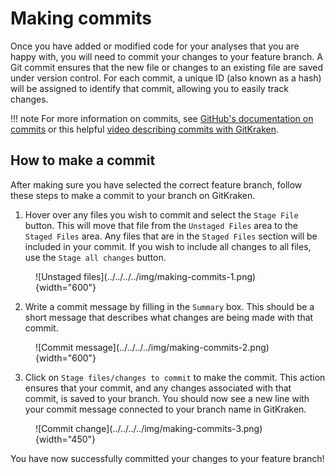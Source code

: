 # Making commits

Once you have added or modified code for your analyses that you are happy with, you will need to commit your changes to your feature branch.
A Git commit ensures that the new file or changes to an existing file are saved under version control.
For each commit, a unique ID (also known as a hash) will be assigned to identify that commit, allowing you to easily track changes.

!!! note
    For more information on commits, see [GitHub's documentation on commits](https://docs.github.com/en/pull-requests/committing-changes-to-your-project/creating-and-editing-commits/about-commits) or this helpful [video describing commits with GitKraken](https://www.youtube.com/watch?v=XfDbGgSwa5I).

## How to make a commit

After making sure you have selected the correct feature branch, follow these steps to make a commit to your branch on GitKraken.

1. Hover over any files you wish to commit and select the `Stage File` button.
This will move that file from the `Unstaged Files` area to the `Staged Files` area.
Any files that are in the `Staged Files` section will be included in your commit.
If you wish to include all changes to all files, use the `Stage all changes` button.

<figure markdown="span">
    ![Unstaged files](../../../../img/making-commits-1.png){width="600"}
</figure>

2. Write a commit message by filling in the `Summary` box.
This should be a short message that describes what changes are being made with that commit.

<figure markdown="span">
    ![Commit message](../../../../img/making-commits-2.png){width="600"}
</figure>

3. Click on `Stage files/changes to commit` to make the commit.
This action ensures that your commit, and any changes associated with that commit, is saved to your branch.
You should now see a new line with your commit message connected to your branch name in GitKraken.

<figure markdown="span">
    ![Commit change](../../../../img/making-commits-3.png){width="450"}
</figure>

You have now successfully committed your changes to your feature branch!
